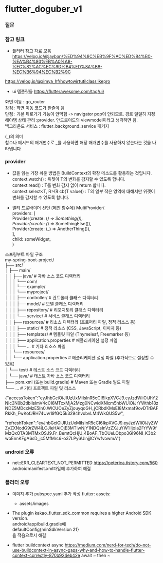 # flutter_doguber_v1

### 질문


### 참고 링크
- 플러터 참고 자료 모음
https://velog.io/@jaybon/%ED%94%8C%EB%9F%AC%ED%84%B0-%EA%B4%80%EB%A0%A8-%EC%82%AC%EC%9D%B4%ED%8A%B8-%EC%B6%94%EC%B2%9C

https://velog.io/@ximya_hf/howtowirtutilclasslikepro


- ui 템플릿들
https://flutterawesome.com/tag/ui/


화면 이동 : go_router  
장점 : 화면 이동 코드가 한줄이 됨  
단점 : 기본 뒤로가기 기능이 안먹힘 -> navigator pop이 안되므로. 경로 일일히 지정해야댐
상태 관리 :provider. 안드로이드의 viewmodel이라고 생각하면 됨.  
백그라운드 서비스 : flutter_background_service 패키지  

(_)의 의미  
함수나 메서드의 매개변수로 _를 사용하면 해당 매개변수를 사용하지 않는다는 것을 나타냅니다  

### provider
- 값을 읽는 가장 쉬운 방법은 BuildContext의 확장 메소드를 활용하는 것입니다.
context.watch<T>() : 위젯이 T의 변화를 감지할 수 있도록 합니다.  
context.read<T>() : T를 변화 감지 없이 return 합니다.  
context.select<T, R>(R cb(T value)) : T의 일부 작은 영역에 대해서만 위젯이 변화를 감지할 수 있도록 합니다.  

- 멀티 프로바이더 선언 (메인 함수에)
MultiProvider(  
  providers: [  
    Provider<Something>(create: (_) => Something()),  
    Provider<SomethingElse>(create: (_) => SomethingElse()),  
    Provider<AnotherThing>(create: (_) => AnotherThing()),  
  ],  
  child: someWidget,  
)  

스프링부트 파일 구조  
my-spring-boot-project/  
├── src/  
│   ├── main/  
│   │   ├── java/                    # 자바 소스 코드 디렉터리  
│   │   │   └── com/  
│   │   │       └── example/  
│   │   │           └── myproject/  
│   │   │               ├── controller/    # 컨트롤러 클래스 디렉터리  
│   │   │               ├── model/         # 모델 클래스 디렉터리  
│   │   │               ├── repository/    # 리포지토리 클래스 디렉터리  
│   │   │               └── service/       # 서비스 클래스 디렉터리  
│   │   ├── resources/               # 리소스 디렉터리 (프로퍼티 파일, 정적 리소스 등)  
│   │   │   ├── static/              # 정적 리소스 (CSS, JavaScript, 이미지 등)  
│   │   │   ├── templates/           # 템플릿 파일 (Thymeleaf, Freemarker 등)  
│   │   │   ├── application.properties   # 애플리케이션 설정 파일  
│   │   │   └── ...                  # 기타 리소스 파일  
│   │   └── resources/  
│   │       └── application.properties   # 애플리케이션 설정 파일 (추가적으로 설정할   수 있음)  
│   └── test/                        # 테스트 소스 코드 디렉터리  
│       └── java/                    # 테스트 자바 소스 코드 디렉터리  
├── pom.xml (또는 build.gradle)       # Maven 또는 Gradle 빌드 파일  
└── ...                              # 기타 프로젝트 파일 및 리소스  


{"accessToken":"eyJhbGciOiJIUzUxMiIsInR5cCI6IkpXVCJ9.eyJzdWIiOiJhY2Nlc3N0b2tlbiIsImV4cCI6MTcxMjA2Mzg0NCwidXNlcm5hbWUiOiJrYWthb18zNDE5MDcxMzE5In0.WICUOeZyZjouyqoGH_jCRbdKMsEI8Mxmaf9ovDTrBAFRkKh_FwKofJRH74Uw19fGQ5k3294hvobvLM4WkQUS5w",

"refreshToken":"eyJhbGciOiJIUzUxMiIsInR5cCI6IkpXVCJ9.eyJzdWIiOiJyZWZyZXNodG9rZW4iLCJleHAiOjE3MTIwNjY1NDQsInVzZXJuYW1lIjoia2FrYW9fMzQxOTA3MTMxOSJ9.Fr_BemtQcHjU_4BoAF_TbOUeLObpo3GI96NI_K3b2woEnnKFgA6sD_jc5MfMrc6-o37LPy6UlnjjICYwfvowmA"}

### android 오류
- net::ERR_CLEARTEXT_NOT_PERMITTED
https://peterica.tistory.com/560  
androidmanifest.xml파일에 추가하여 해결

### 플러터 오류
- 이미지 추가
pubspec.yaml 추가 작성
flutter:
  assets:
    - assets/images

- The plugin kakao_flutter_sdk_common requires a higher Android SDK version.  
android/app/build.gradle에  
defaultConfig{minSdkVersion 21}  
을 적음으로서 해결  

- flutter buildcontext async
https://medium.com/nerd-for-tech/do-not-use-buildcontext-in-async-gaps-why-and-how-to-handle-flutter-context-correctly-870b924eb42e
await ~ then ~ 
